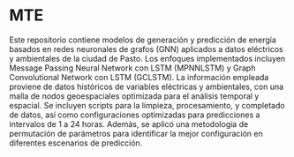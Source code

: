 # MTE
Este repositorio contiene modelos de generación y predicción de energía basados en redes neuronales de grafos (GNN) aplicados a datos eléctricos y ambientales de la ciudad de Pasto. Los enfoques implementados incluyen Message Passing Neural Network con LSTM (MPNNLSTM) y Graph Convolutional Network con LSTM (GCLSTM). La información empleada proviene de datos históricos de variables eléctricas y ambientales, con una malla de nodos geoespaciales optimizada para el análisis temporal y espacial. Se incluyen scripts para la limpieza, procesamiento, y completado de datos, así como configuraciones optimizadas para predicciones a intervalos de 1 a 24 horas. Además, se aplicó una metodología de permutación de parámetros para identificar la mejor configuración en diferentes escenarios de predicción.

